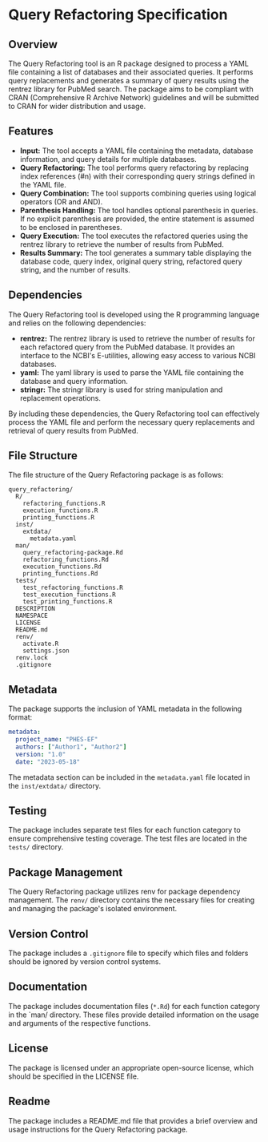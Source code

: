 # Query Refactoring Specification

## Overview

The Query Refactoring tool is an R package designed to process a YAML file containing a list of databases and their associated queries. It performs query replacements and generates a summary of query results using the rentrez library for PubMed search. The package aims to be compliant with CRAN (Comprehensive R Archive Network) guidelines and will be submitted to CRAN for wider distribution and usage.

## Features

- **Input:** The tool accepts a YAML file containing the metadata, database information, and query details for multiple databases.
- **Query Refactoring:** The tool performs query refactoring by replacing index references (#n) with their corresponding query strings defined in the YAML file.
- **Query Combination:** The tool supports combining queries using logical operators (OR and AND).
- **Parenthesis Handling:** The tool handles optional parenthesis in queries. If no explicit parenthesis are provided, the entire statement is assumed to be enclosed in parentheses.
- **Query Execution:** The tool executes the refactored queries using the rentrez library to retrieve the number of results from PubMed.
- **Results Summary:** The tool generates a summary table displaying the database code, query index, original query string, refactored query string, and the number of results.

## Dependencies

The Query Refactoring tool is developed using the R programming language and relies on the following dependencies:

- **rentrez:** The rentrez library is used to retrieve the number of results for each refactored query from the PubMed database. It provides an interface to the NCBI's E-utilities, allowing easy access to various NCBI databases.
- **yaml:** The yaml library is used to parse the YAML file containing the database and query information.
- **stringr:** The stringr library is used for string manipulation and replacement operations.

By including these dependencies, the Query Refactoring tool can effectively process the YAML file and perform the necessary query replacements and retrieval of query results from PubMed.

## File Structure

The file structure of the Query Refactoring package is as follows:

```
query_refactoring/
  R/
    refactoring_functions.R
    execution_functions.R
    printing_functions.R
  inst/
    extdata/
      metadata.yaml
  man/
    query_refactoring-package.Rd
    refactoring_functions.Rd
    execution_functions.Rd
    printing_functions.Rd
  tests/
    test_refactoring_functions.R
    test_execution_functions.R
    test_printing_functions.R
  DESCRIPTION
  NAMESPACE
  LICENSE
  README.md
  renv/
    activate.R
    settings.json
  renv.lock
  .gitignore
```

## Metadata

The package supports the inclusion of YAML metadata in the following format:

```yaml
metadata:
  project_name: "PHES-EF"
  authors: ["Author1", "Author2"]
  version: "1.0"
  date: "2023-05-18"
```

The metadata section can be included in the `metadata.yaml` file located in the `inst/extdata/` directory.

## Testing

The package includes separate test files for each function category to ensure comprehensive testing coverage. The test files are located in the `tests/` directory.

## Package Management

The Query Refactoring package utilizes renv for package dependency management. The `renv/` directory contains the necessary files for creating and managing the package's isolated environment.

## Version Control

The package includes a `.gitignore` file to specify which files and folders should be ignored by version control systems.

## Documentation

The package includes documentation files (`*.Rd`) for each function category in the `man/ directory. These files provide detailed information on the usage and arguments of the respective functions.

## License

The package is licensed under an appropriate open-source license, which should be specified in the LICENSE file.

## Readme

The package includes a README.md file that provides a brief overview and usage instructions for the Query Refactoring package.

